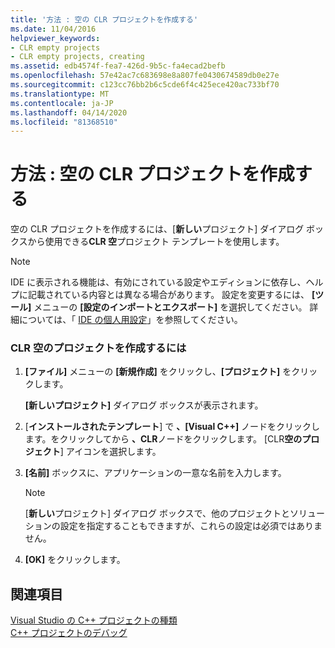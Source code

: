```yaml
---
title: '方法 : 空の CLR プロジェクトを作成する'
ms.date: 11/04/2016
helpviewer_keywords:
- CLR empty projects
- CLR empty projects, creating
ms.assetid: edb4574f-fea7-426d-9b5c-fa4ecad2befb
ms.openlocfilehash: 57e42ac7c683698e8a807fe0430674589db0e27e
ms.sourcegitcommit: c123cc76bb2b6c5cde6f4c425ece420ac733bf70
ms.translationtype: MT
ms.contentlocale: ja-JP
ms.lasthandoff: 04/14/2020
ms.locfileid: "81368510"
---
```

# <a name="how-to-create-clr-empty-projects"></a>方法 : 空の CLR プロジェクトを作成する

空の CLR プロジェクトを作成するには、[**新しい**プロジェクト] ダイアログ ボックスから使用できる**CLR 空**プロジェクト テンプレートを使用します。

> [!NOTE]
> IDE に表示される機能は、有効にされている設定やエディションに依存し、ヘルプに記載されている内容とは異なる場合があります。 設定を変更するには、 **[ツール]** メニューの **[設定のインポートとエクスポート]** を選択してください。 詳細については、「 [IDE の個人用設定](/visualstudio/ide/personalizing-the-visual-studio-ide)」を参照してください。

### <a name="to-create-a-clr-empty-project"></a>CLR 空のプロジェクトを作成するには

1. **[ファイル]** メニューの **[新規作成]** をクリックし、**[プロジェクト]** をクリックします。

   **[新しいプロジェクト]** ダイアログ ボックスが表示されます。

1. [**インストールされたテンプレート**] で **、[Visual C++]** ノードをクリックします。をクリックしてから **、CLR**ノードをクリックします。 [CLR**空のプロジェクト**] アイコンを選択します。

1. **[名前]** ボックスに、アプリケーションの一意な名前を入力します。

    > [!NOTE]
    >  [**新しい**プロジェクト] ダイアログ ボックスで、他のプロジェクトとソリューションの設定を指定することもできますが、これらの設定は必須ではありません。

1. **[OK]** をクリックします。

## <a name="see-also"></a>関連項目

[Visual Studio の C++ プロジェクトの種類](../build/reference/visual-cpp-project-types.md)<br/>
[C++ プロジェクトのデバッグ](/visualstudio/debugger/debugging-preparation-visual-cpp-project-types)
